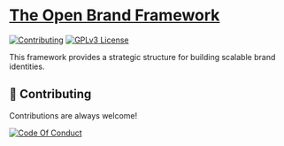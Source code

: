 # [The Open Brand Framework](https://blazeisclone.github.io/open-brand-framework)

[![Contributing](https://img.shields.io/badge/Contributing-Guidelines-red.svg)](./LICENSE)
[![GPLv3 License](https://img.shields.io/badge/License-GPL%20v3-yellow.svg)](./LICENSE)

This framework provides a strategic structure for building scalable brand identities.

## 💖 Contributing

Contributions are always welcome!

[![Code Of Conduct](https://img.shields.io/badge/Code%20of%20Conduct-green.svg)](./CODE_OF_CONDUCT.md)
